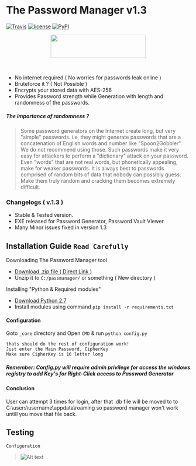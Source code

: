 # The Password Manager v1.3
[![Travis](https://img.shields.io/travis/rust-lang/rust.svg)](https://github.com/roothaxor/The-Password-Manager)
[![license](https://img.shields.io/github/license/mashape/apistatus.svg)](https://www.roothaxor.in)
[![PyPI](https://img.shields.io/pypi/status/Django.svg)](https://github.com/roothaxor/The-Password-Manager)

<p align="center">
  <img width=260 height=63 src="http://orig06.deviantart.net/f419/f/2013/294/b/4/animated_3d_python_powered_logo120frame_apng_by_metallicow-d6rdza2.png">
</p><br />

 * No internet required ( No worries for passwords leak online ) 
 * Bruteforce it ? ( Not Possible )
 * Encrypts your stored data with AES-256
 * Provides Password strength while Generation with length and randomness of the passwords.
##### The importance of randomness ?
> Some password generators on the Internet create long, but very "simple" passwords. i.e, they might generate passwords that are a concatenation of English words and number like "Spoon2Gobbler". We do not recommend using those. Such passwords make it very easy for attackers to perform a "dictionary" attack on your password. Even "words" that are not real words, but phonetically appealing, make for weaker passwords. It is always best to passwords comprised of random bits of data that nobody can possibly guess. Make them truly random and cracking them becomes extremely difficult.

### Changelogs ( v.1.3 )
* Stable & Tested version.
* EXE released for Password Generator, Password Vault Viewer
* Many Minor issues fixed in version 1.3

## Installation Guide `Read Carefully`
Downloading The Password Manager tool
* [Download .zip file ( Direct Link )](https://codeload.github.com/roothaxor/The-Password-Manager/zip/master)
* Unzip it to `C:/passmanager/` or something ( New directory )

Installing "Python & Required modules"

 * [Download Python 2.7](https://www.python.org/downloads/windows/)
 * Install modules using command `pip install -r requirements.txt` 

#### Configuration
Goto `_core` directory and 
Open `CMD` & run `python config.py`
```
thats should do the rest of configuration work!
Just enter the Main Password, CipherKey
Make sure CipherKey is 16 letter long
```
##### Remember: Config.py will require admin privilege for access the windows registry to add Key's for Right-Click access to Password Generator

#### Conclusion
User can attempt 3 times for login, after that .db file will be moved to to C:\users\username\appdata\roaming
so password manager won't work untill you move that file back.

## Testing
`Configuration` </br>
> ![Alt text](yes.gif)
